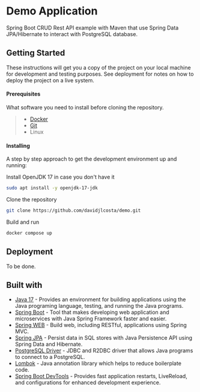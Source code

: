 # Demo Application

Spring Boot CRUD Rest API example with Maven that use Spring Data JPA/Hibernate to interact with PostgreSQL database.

Getting Started
---------------
These instructions will get you a copy of the project on your local machine for development and testing purposes. See deployment for notes on how to deploy the project on a live system.

#### <i></i> Prerequisites
What software you need to install before cloning the repository.

> - [Docker](https://docs.docker.com/get-docker)
> - [Git](https://git-scm.com/downloads)
> - Linux

#### <i></i> Installing

A step by step approach to get the development environment up and running:

Install OpenJDK 17 in case you don't have it
```bash
sudo apt install -y openjdk-17-jdk
```
Clone the repository
```bash
git clone https://github.com/davidjlcosta/demo.git
```
Build and run
```bash
docker compose up
```

Deployment
---------------
To be done.


Built with
---------------
- [Java 17](https://docs.oracle.com/en/java/javase/17/) - Provides an environment for building applications using the Java programing language, testing, and running the Java programs.
- [Spring Boot](https://spring.io/projects/spring-boot) - Tool that makes developing web application and microservices with Java Spring Framework faster and easier.
- [Spring WEB](https://spring.io/web-applications) - Build web, including RESTful, applications using Spring MVC.
- [Spring JPA](https://spring.io/projects/spring-data-jpa) - Persist data in SQL stores with Java Persistence API using Spring Data and Hibernate.
- [PostgreSQL Driver](https://jdbc.postgresql.org/) - JDBC and R2DBC driver that allows Java programs to connect to a PostgreSQL.
- [Lombok](https://projectlombok.org/) - Java annotation library which helps to reduce boilerplate code.
- [Spring Boot DevTools](https://docs.spring.io/spring-boot/docs/1.5.16.RELEASE/reference/html/using-boot-devtools.html) - Provides fast application restarts, LiveReload, and configurations for enhanced development experience.
